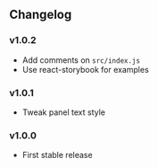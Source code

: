 ## Changelog

### v1.0.2

* Add comments on `src/index.js`
* Use react-storybook for examples

### v1.0.1

* Tweak panel text style

### v1.0.0

* First stable release
